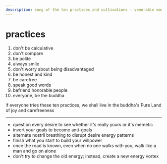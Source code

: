 ```yaml
---
description: song of the ten practices and cultivations - venerable master hsing yun
---
```


# practices



1. don't be calculative
2. don't compare
3. be polite
4. always smile
5. don't worry about being disadvantaged
6. be honest and kind
7. be carefree
8. speak good words
9. befriend honorable people
10. everyone, be the buddha

if everyone tries these ten practices, we shall live in the buddha's Pure Land of joy and carefreeness

***

* question every desire to see whether it's really yours or it's memetic
* invert your goals to become anti-goals
* alternate nostril breathing to disrupt desire energy patterns
* finish what you start to build your willpower
* once the road is known, even when no one walks with you, walk like a man and go on alone
* don't try to change the old energy; instead, create a new energy vortex
